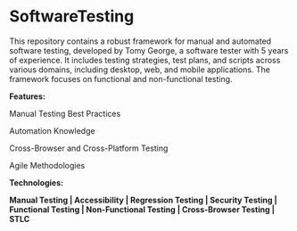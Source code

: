 # SoftwareTesting
This repository contains a robust framework for manual and automated software testing, developed by Tomy George, a software tester with 5 years of experience. It includes testing strategies, test plans, and scripts across various domains, including desktop, web, and mobile applications. The framework focuses on functional and non-functional testing.

**Features:**

Manual Testing Best Practices

Automation Knowledge

Cross-Browser and Cross-Platform Testing

Agile Methodologies

**Technologies:**

**Manual Testing | Accessibility | Regression Testing | Security Testing | Functional Testing | Non-Functional Testing | Cross-Browser Testing | STLC**
